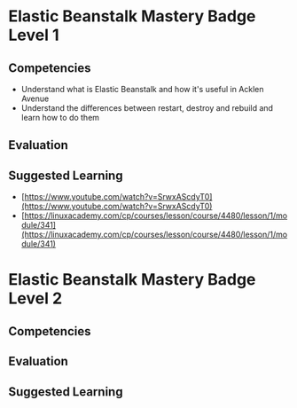 # Elastic Beanstalk Mastery Badge Level 1

## Competencies

 - Understand what is Elastic Beanstalk and how it's useful in Acklen Avenue
 - Understand the differences between restart, destroy and rebuild and learn how to do them
 
## Evaluation


## Suggested Learning

 - [https://www.youtube.com/watch?v=SrwxAScdyT0](https://www.youtube.com/watch?v=SrwxAScdyT0) 
 - [https://linuxacademy.com/cp/courses/lesson/course/4480/lesson/1/module/341](https://linuxacademy.com/cp/courses/lesson/course/4480/lesson/1/module/341)

 

# Elastic Beanstalk Mastery Badge Level 2

## Competencies

## Evaluation

## Suggested Learning
